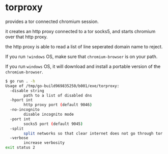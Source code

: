 # torproxy

provides a tor connected chromium session.

it creates an http proxy connected to a tor socks5, and starts chromium over that http proxy.

the http proxy is able to read a list of line seperated domain name to reject.

If you run `!windows` OS, make sure that `chromium-browser` is on your path.

If you run `windows` OS, it will download and install a portable version of the `chromium-browser`.

```sh
$ go run . -h
Usage of /tmp/go-build969835250/b001/exe/torproxy:
  -disable string
    	path to a list of disabled dns
  -hport int
    	http proxy port (default 9046)
  -no-incognito
    	disable incognito mode
  -port int
    	socks5 port (default 9045)
  -split
    	split networks so that clear internet does not go through tor
  -verbose
    	increase verbosity
exit status 2
```
